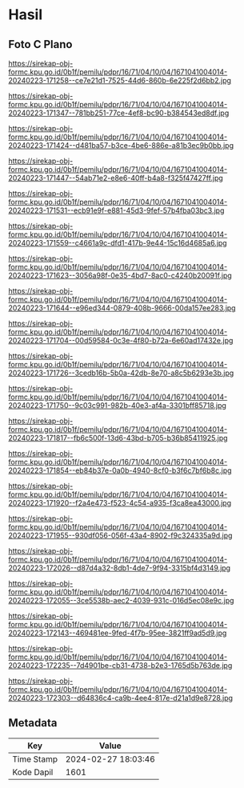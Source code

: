 # Hasil

## Foto C Plano

https://sirekap-obj-formc.kpu.go.id/0b1f/pemilu/pdpr/16/71/04/10/04/1671041004014-20240223-171258--ce7e21d1-7525-44d6-860b-6e225f2d6bb2.jpg

https://sirekap-obj-formc.kpu.go.id/0b1f/pemilu/pdpr/16/71/04/10/04/1671041004014-20240223-171347--781bb251-77ce-4ef8-bc90-b384543ed8df.jpg

https://sirekap-obj-formc.kpu.go.id/0b1f/pemilu/pdpr/16/71/04/10/04/1671041004014-20240223-171424--d481ba57-b3ce-4be6-886e-a81b3ec9b0bb.jpg

https://sirekap-obj-formc.kpu.go.id/0b1f/pemilu/pdpr/16/71/04/10/04/1671041004014-20240223-171447--54ab71e2-e8e6-40ff-b4a8-f325f47427ff.jpg

https://sirekap-obj-formc.kpu.go.id/0b1f/pemilu/pdpr/16/71/04/10/04/1671041004014-20240223-171531--ecb91e9f-e881-45d3-9fef-57b4fba03bc3.jpg

https://sirekap-obj-formc.kpu.go.id/0b1f/pemilu/pdpr/16/71/04/10/04/1671041004014-20240223-171559--c4661a9c-dfd1-417b-9e44-15c16d4685a6.jpg

https://sirekap-obj-formc.kpu.go.id/0b1f/pemilu/pdpr/16/71/04/10/04/1671041004014-20240223-171623--3056a98f-0e35-4bd7-8ac0-c4240b20091f.jpg

https://sirekap-obj-formc.kpu.go.id/0b1f/pemilu/pdpr/16/71/04/10/04/1671041004014-20240223-171644--e96ed344-0879-408b-9666-00da157ee283.jpg

https://sirekap-obj-formc.kpu.go.id/0b1f/pemilu/pdpr/16/71/04/10/04/1671041004014-20240223-171704--00d59584-0c3e-4f80-b72a-6e60ad17432e.jpg

https://sirekap-obj-formc.kpu.go.id/0b1f/pemilu/pdpr/16/71/04/10/04/1671041004014-20240223-171726--3cedb16b-5b0a-42db-8e70-a8c5b6293e3b.jpg

https://sirekap-obj-formc.kpu.go.id/0b1f/pemilu/pdpr/16/71/04/10/04/1671041004014-20240223-171750--9c03c991-982b-40e3-af4a-3301bff85718.jpg

https://sirekap-obj-formc.kpu.go.id/0b1f/pemilu/pdpr/16/71/04/10/04/1671041004014-20240223-171817--fb6c500f-13d6-43bd-b705-b36b85411925.jpg

https://sirekap-obj-formc.kpu.go.id/0b1f/pemilu/pdpr/16/71/04/10/04/1671041004014-20240223-171854--eb84b37e-0a0b-4940-8cf0-b3f6c7bf6b8c.jpg

https://sirekap-obj-formc.kpu.go.id/0b1f/pemilu/pdpr/16/71/04/10/04/1671041004014-20240223-171920--f2a4e473-f523-4c54-a935-f3ca8ea43000.jpg

https://sirekap-obj-formc.kpu.go.id/0b1f/pemilu/pdpr/16/71/04/10/04/1671041004014-20240223-171955--930df056-056f-43a4-8902-f9c324335a9d.jpg

https://sirekap-obj-formc.kpu.go.id/0b1f/pemilu/pdpr/16/71/04/10/04/1671041004014-20240223-172026--d87d4a32-8db1-4de7-9f94-3315bf4d3149.jpg

https://sirekap-obj-formc.kpu.go.id/0b1f/pemilu/pdpr/16/71/04/10/04/1671041004014-20240223-172055--3ce5538b-aec2-4039-931c-016d5ec08e9c.jpg

https://sirekap-obj-formc.kpu.go.id/0b1f/pemilu/pdpr/16/71/04/10/04/1671041004014-20240223-172143--469481ee-9fed-4f7b-95ee-3821ff9ad5d9.jpg

https://sirekap-obj-formc.kpu.go.id/0b1f/pemilu/pdpr/16/71/04/10/04/1671041004014-20240223-172235--7d4901be-cb31-4738-b2e3-1765d5b763de.jpg

https://sirekap-obj-formc.kpu.go.id/0b1f/pemilu/pdpr/16/71/04/10/04/1671041004014-20240223-172303--d64836c4-ca9b-4ee4-817e-d21a1d9e8728.jpg


## Metadata

| Key        | Value               |
| ---------- | ------------------- |
| Time Stamp | 2024-02-27 18:03:46 |
| Kode Dapil | 1601                |



